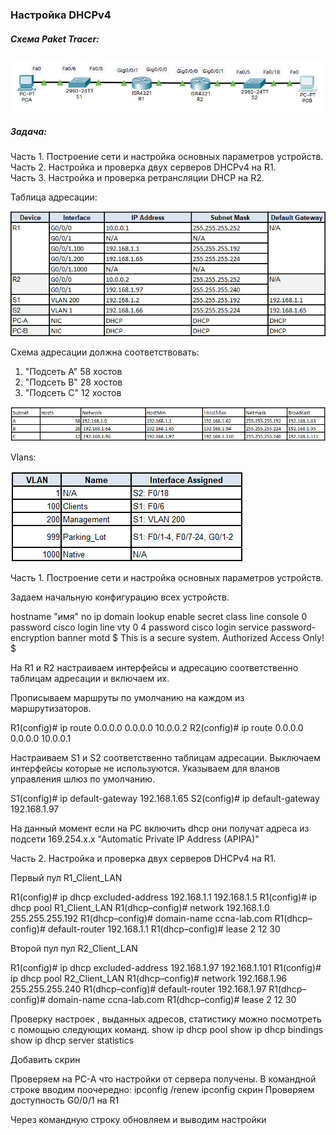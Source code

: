 ### **Настройка DHCPv4**

##### **Схема Paket Tracer:**

![Scheme](https://github.com/Cooler1213/Otus-Network/blob/37bb58b96d1e507d3eb2a657462a07a2de71d186/Lab/DHCPv4/Scheme%20v4.png)

##### Задача:

Часть 1. Построение сети и настройка основных параметров устройств.  
Часть 2. Настройка и проверка двух серверов DHCPv4 на R1.  
Часть 3. Настройка и проверка ретрансляции DHCP на R2.   

Таблица адресации:

![IP](https://github.com/Cooler1213/Otus-Network/blob/f4ca1c7a366edbb844ca06151599a39213227bc0/Lab/DHCPv4/IP.png)

Схема адресации должна соответствовать:
1. "Подсеть A" 58 хостов
2. "Подсеть B" 28 хостов
3. "Подсеть C" 12 хостов

![Subnet](https://github.com/Cooler1213/Otus-Network/blob/f4ca1c7a366edbb844ca06151599a39213227bc0/Lab/DHCPv4/Subnet.png)

Vlans:

![Vlan](https://github.com/Cooler1213/Otus-Network/blob/f4ca1c7a366edbb844ca06151599a39213227bc0/Lab/DHCPv4/Vlan.png)

Часть 1. Построение сети и настройка основных параметров устройств.

Задаем начальную конфигурацию всех устройств.

hostname "имя"
no ip domain lookup
enable secret class
line console 0 
password cisco
login
line vty 0 4
password cisco
login
service password-encryption
banner motd $
This is a secure system. Authorized Access Only! $

На R1 и R2 настраиваем интерфейсы и адресацию соответственно таблицам адресации и включаем их.

Прописываем маршруты по умолчанию на каждом из маршрутизаторов.

R1(config)# ip route 0.0.0.0 0.0.0.0 10.0.0.2
R2(config)# ip route 0.0.0.0 0.0.0.0 10.0.0.1

Настраиваем S1 и S2 соответственно таблицам адресации.
Выключаем интерфейсы которые не используются.
Указываем для вланов управления шлюз по умолчанию.

S1(config)# ip default-gateway 192.168.1.65
S2(config)# ip default-gateway 192.168.1.97

На данный момент если на PC включить dhcp они получат адреса из подсети  169.254.x.x "Automatic Private IP Address (APIPA)" 

Часть 2. Настройка и проверка двух серверов DHCPv4 на R1. 

Первый пул R1_Client_LAN

R1(config)# ip dhcp excluded-address 192.168.1.1 192.168.1.5
R1(config)# ip dhcp pool R1_Client_LAN 
R1(dhcp–config)# network 192.168.1.0 255.255.255.192
R1(dhcp–config)# domain-name ccna-lab.com
R1(dhcp–config)# default-router 192.168.1.1
R1(dhcp–config)# lease 2 12 30

Второй пул пул R2_Client_LAN

R1(config)# ip dhcp excluded-address 192.168.1.97 192.168.1.101
R1(config)# ip dhcp pool R2_Client_LAN
R1(dhcp–config)# network 192.168.1.96 255.255.255.240
R1(dhcp–config)# default-router 192.168.1.97
R1(dhcp–config)# domain-name ccna-lab.com
R1(dhcp–config)# lease 2 12 30

Проверку настроек , выданных адресов, статистику можно посмотреть с помощью следующих команд.
show ip dhcp pool 
show ip dhcp bindings
show ip dhcp server statistics

Добавить скрин

Проверяем на PC-A что настройки от сервера получены.
В командной строке вводим поочередно:
ipconfig /renew
ipconfig 
скрин
Проверяем доступность G0/0/1 на R1



Через командную строку обновляем и выводим настройки 
